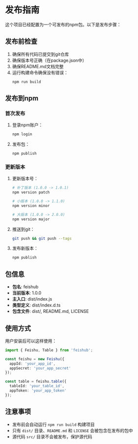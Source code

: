 # 发布指南

这个项目已经配置为一个可发布的npm包。以下是发布步骤：

## 发布前检查

1. 确保所有代码已提交到git仓库
2. 确保版本号正确（在package.json中）
3. 确保README.md文档完整
4. 运行构建命令确保没有错误：
   ```bash
   npm run build
   ```

## 发布到npm

### 首次发布

1. 登录npm账户：
   ```bash
   npm login
   ```

2. 发布包：
   ```bash
   npm publish
   ```

### 更新版本

1. 更新版本号：
   ```bash
   # 补丁版本 (1.0.0 -> 1.0.1)
   npm version patch
   
   # 小版本 (1.0.0 -> 1.1.0)
   npm version minor
   
   # 大版本 (1.0.0 -> 2.0.0)
   npm version major
   ```

2. 推送到git：
   ```bash
   git push && git push --tags
   ```

3. 发布新版本：
   ```bash
   npm publish
   ```

## 包信息

- **包名**: feishub
- **当前版本**: 1.0.0
- **主入口**: dist/index.js
- **类型定义**: dist/index.d.ts
- **包含文件**: dist/, README.md, LICENSE

## 使用方式

用户安装后可以这样使用：

```typescript
import { Feishu, Table } from 'feishub';

const feishu = new Feishu({
  appId: 'your_app_id',
  appSecret: 'your_app_secret'
});

const table = feishu.table({
  tableId: 'your_table_id',
  appToken: 'your_app_token'
});
```

## 注意事项

- 发布前会自动运行 `npm run build` 构建项目
- 只有 `dist/` 目录、`README.md` 和 `LICENSE` 会被包含在发布的包中
- 源代码 `src/` 目录不会被发布，保护源代码